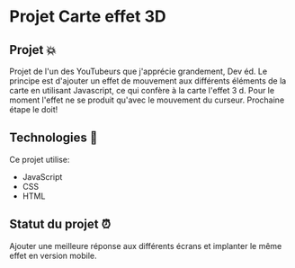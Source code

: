 # Projet Carte effet 3D

## Projet :boom:
Projet de l'un des YouTubeurs que j'apprécie grandement, Dev éd. Le principe est d'ajouter un effet de mouvement aux différents éléments de la carte en utilisant Javascript, ce qui confère à la carte l'effet 3 d. Pour le moment l'effet ne se produit qu'avec le mouvement du curseur. Prochaine étape le doit!
	  
## Technologies :rocket:
Ce projet utilise:
* JavaScript
* CSS
* HTML

## Statut du projet :alarm_clock:
Ajouter une meilleure réponse aux différents écrans et implanter le même effet en version mobile.
	

